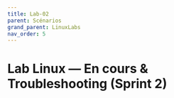 ```yaml
---
title: Lab-02
parent: Scénarios
grand_parent: LinuxLabs
nav_order: 5
---
```


# Lab Linux — En cours & Troubleshooting (Sprint 2)
